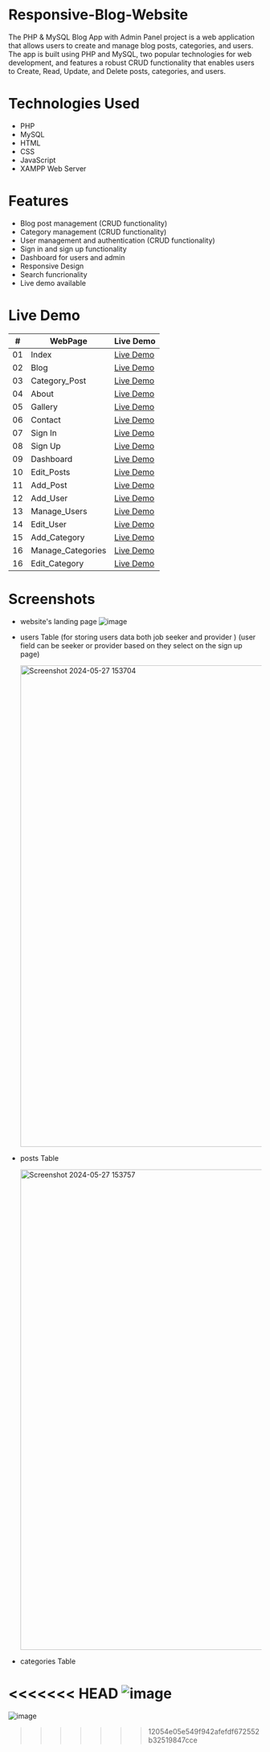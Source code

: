 # Responsive-Blog-Website

The PHP & MySQL Blog App with Admin Panel project is a web application that allows users to create and manage blog posts, categories, and users. The app is built using PHP and MySQL, two popular technologies for web development, and features a robust CRUD functionality that enables users to Create, Read, Update, and Delete posts, categories, and users.

# Technologies Used

- PHP
- MySQL
- HTML
- CSS
- JavaScript
- XAMPP Web Server

# Features

- Blog post management (CRUD functionality)
- Category management (CRUD functionality)
- User management and authentication (CRUD functionality)
- Sign in and sign up functionality
- Dashboard for users and admin
- Responsive Design
- Search funcrionality
- Live demo available

# Live Demo
|  #  | WebPage           | Live Demo                                                     |
| :-: | ------------------|---------------------------------------------------------------|
| 01  | Index             | [Live Demo](http://localhost/php/index.php)                   |
| 02  | Blog              | [Live Demo](http://localhost/php/blog.php)                    |
| 03  | Category_Post     | [Live Demo](http://localhost/php/category-posts.php)          |
| 04  | About             | [Live Demo](http://localhost/php/about.php)                   |
| 05  | Gallery           | [Live Demo](http://localhost/php/gallery.php)                 |
| 06  | Contact           | [Live Demo](http://localhost/php/contact.php)                 |
| 07  | Sign In           | [Live Demo](http://localhost/php/signin.php)                  |
| 08  | Sign Up           | [Live Demo](http://localhost/php/signup.php)                  |
| 09  | Dashboard         | [Live Demo](http://localhost/php//admin/index.php)            |
| 10  | Edit_Posts        | [Live Demo](http://localhost/php/admin/edit-post.php)         |
| 11  | Add_Post          | [Live Demo](http://localhost/php/admin/add-post.php)          |
| 12  | Add_User          | [Live Demo](http://localhost/php/admin/add-user.php)          |
| 13  | Manage_Users      | [Live Demo](http://localhost/php/admin/manage-users.php)      |
| 14  | Edit_User         | [Live Demo](http://localhost/php/admin/edit-user.php?id=5)    |
| 15  | Add_Category      | [Live Demo](http://localhost/php/admin/add-category.php)      |
| 16  | Manage_Categories | [Live Demo](http://localhost/php/admin/manage-categories.php) |
| 16  | Edit_Category     | [Live Demo](http://localhost/php/admin/edit-category.php)     |

# Screenshots

- website's landing page
  ![image](https://github.com/thyrawynne/thyrawynne.github.io/assets/130913231/60a8961e-20db-43f3-8ceb-6988387dff3d)

- users Table (for storing users data both job seeker and provider ) (user field can be seeker or provider based on they select on the sign up page)

  <img width="959" alt="Screenshot 2024-05-27 153704" src="https://github.com/thyrawynne/thyrawynne.github.io/assets/130913231/e215fdaf-209c-480a-9213-302ca04c32fd">

- posts Table

  <img width="957" alt="Screenshot 2024-05-27 153757" src="https://github.com/thyrawynne/thyrawynne.github.io/assets/130913231/0bea1c50-ccb3-4543-a7e9-cd96839387bf">

- categories Table

<<<<<<< HEAD
  ![image](https://github.com/thyrawynne/thyrawynne.github.io/assets/130913231/51a14a29-9b79-4a0a-87e9-63a471358284)
=======
  ![image](https://github.com/thyrawynne/thyrawynne.github.io/assets/130913231/51a14a29-9b79-4a0a-87e9-63a471358284)
>>>>>>> 12054e05e549f942afefdf672552b32519847cce
